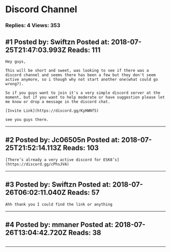 # Discord Channel

### Replies: 4 Views: 353

## \#1 Posted by: Swiftzn Posted at: 2018-07-25T21:47:03.993Z Reads: 111

```
Hey guys,

This will be short and sweet, was looking to see if there was a discord channel and seems there has been a few but they don't seem active anymore, so i though why not start another one(what could go wrong?).

So if you guys want to join it's a very simple discord server at the moment, but if you want to help moderate or have suggestion please let me know or drop a message in the discord chat.

[Invite Link](https://discord.gg/KyHWNf5)

see you guys there.
```

---
## \#2 Posted by: Jc06505n Posted at: 2018-07-25T21:52:14.113Z Reads: 103

```
[There’s already a very active discord for ESK8’s](https://discord.gg/cPhsJVA)
```

---
## \#3 Posted by: Swiftzn Posted at: 2018-07-26T06:02:11.040Z Reads: 57

```
Ahh thank you I could find the link or anything
```

---
## \#4 Posted by: mmaner Posted at: 2018-07-26T13:04:42.720Z Reads: 38

```

```

---
